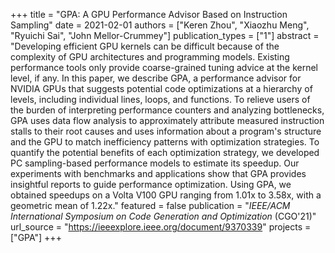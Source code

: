 +++
title = "GPA: A GPU Performance Advisor Based on Instruction Sampling"
date = 2021-02-01
authors = ["Keren Zhou", "Xiaozhu Meng", "Ryuichi Sai", "John Mellor-Crummey"]
publication_types = ["1"]
abstract = "Developing efficient GPU kernels can be difficult because of the complexity of GPU architectures and programming models. Existing performance tools only provide coarse-grained tuning advice at the kernel level, if any. In this paper, we describe GPA, a performance advisor for NVIDIA GPUs that suggests potential code optimizations at a hierarchy of levels, including individual lines, loops, and functions. To relieve users of the burden of interpreting performance counters and analyzing bottlenecks, GPA uses data flow analysis to approximately attribute measured instruction stalls to their root causes and uses information about a program's structure and the GPU to match inefficiency patterns with optimization strategies. To quantify the potential benefits of each optimization strategy, we developed PC sampling-based performance models to estimate its speedup. Our experiments with benchmarks and applications show that GPA provides insightful reports to guide performance optimization. Using GPA, we obtained speedups on a Volta V100 GPU ranging from 1.01x to 3.58x, with a geometric mean of 1.22x."
featured = false
publication = "*IEEE/ACM International Symposium on Code Generation and Optimization* (CGO'21)"
url_source = "https://ieeexplore.ieee.org/document/9370339"
projects = ["GPA"]
+++
